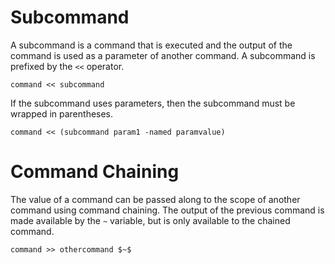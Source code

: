 # Subcommand #

A subcommand is a command that is executed and the output of the command is used as a parameter of another command. A subcommand is prefixed by the `<<` operator.

    command << subcommand

If the subcommand uses parameters, then the subcommand must be wrapped in parentheses.

    command << (subcommand param1 -named paramvalue)

# Command Chaining #

The value of a command can be passed along to the scope of another command using command chaining. The output of the previous command is made available by the `~` variable, but is only available to the chained command.

    command >> othercommand $~$
